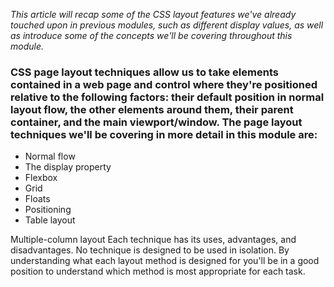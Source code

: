 *This article will recap some of the CSS layout features we've already touched upon in previous modules, such as different display values, as well as introduce some of the concepts we'll be covering throughout this module.*

### CSS page layout techniques allow us to take elements contained in a web page and control where they're positioned relative to the following factors: their default position in normal layout flow, the other elements around them, their parent container, and the main viewport/window. The page layout techniques we'll be covering in more detail in this module are:
+ Normal flow
+ The display property
+ Flexbox
+ Grid
+ Floats
+ Positioning
+ Table layout

Multiple-column layout
Each technique has its uses, advantages, and disadvantages.
No technique is designed to be used in isolation. By understanding what each layout method is designed for you'll be in a good position to understand which method is most appropriate for each task.
